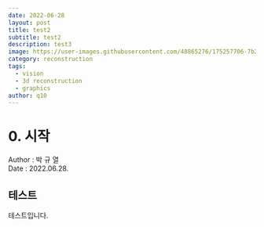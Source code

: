 ```yaml
---
date: 2022-06-28
layout: post
title: test2
subtitle: test2
description: test3
image: https://user-images.githubusercontent.com/48865276/175257706-7b24117c-b1e3-4c69-9346-b3d90330935b.png
category: reconstruction
tags:
  - vision
  - 3d reconstruction
  - graphics
author: q10
---
```

# 0. 시작
Author : 박 규 열<br/>
Date : 2022.06.28.

## 테스트
테스트입니다.

